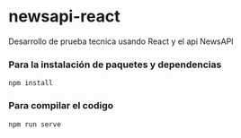 # newsapi-react
 Desarrollo de prueba tecnica usando React y el api NewsAPI
 
### Para la instalación de paquetes y dependencias
```
npm install
```

### Para compilar el codigo
```
npm run serve
```

